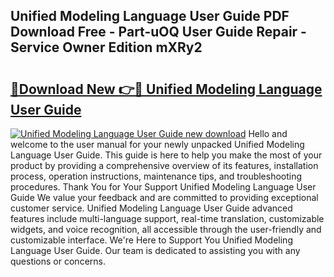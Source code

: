 ## Unified Modeling Language User Guide PDF Download Free - Part-uOQ User Guide Repair - Service Owner Edition mXRy2

# <h2><a href="http://bc83958.oget.top/?id=Unified+Modeling+Language+User+Guide">🔗Download New 👉🔴 Unified Modeling Language User Guide</a></h2>

[![Unified Modeling Language User Guide new download](https://i.imgur.com/5g1atiW.png)](http://bc83958.oget.top/?id=Unified+Modeling+Language+User+Guide)
Hello and welcome to the user manual for your newly unpacked Unified Modeling Language User Guide. This guide is here to help you make the most of your product by providing a comprehensive overview of its features, installation process, operation instructions, maintenance tips, and troubleshooting procedures. Thank You for Your Support Unified Modeling Language User Guide We value your feedback and are committed to providing exceptional customer service. Unified Modeling Language User Guide advanced features include multi-language support, real-time translation, customizable widgets, and voice recognition, all accessible through the user-friendly and customizable interface. We're Here to Support You Unified Modeling Language User Guide. Our team is dedicated to assisting you with any questions or concerns.
